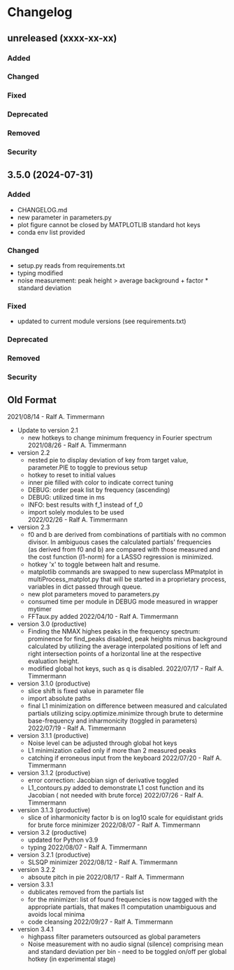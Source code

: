 # Changelog
## unreleased (xxxx-xx-xx)
### Added
### Changed
### Fixed
### Deprecated
### Removed
### Security

## 3.5.0 (2024-07-31)
### Added
- CHANGELOG.md 
- new parameter in parameters.py
- plot figure cannot be closed by MATPLOTLIB standard hot keys 
- conda env list provided
### Changed
- setup.py reads from requirements.txt
- typing modified
- noise measurement: peak height > average background + factor * standard deviation   
### Fixed
- updated to current module versions (see requirements.txt)
### Deprecated
### Removed
### Security

## Old Format
2021/08/14 - Ralf A. Timmermann
- Update to version 2.1
    * new hotkeys to change minimum frequency in Fourier spectrum
2021/08/26 - Ralf A. Timmermann
- version 2.2
    * nested pie to display deviation of key from target value, parameter.PIE
    to toggle to previous setup
    * hotkey to reset to initial values
    * inner pie filled with color to indicate correct tuning
    * DEBUG: order peak list by frequency (ascending)
    * DEBUG: utilized time in ms
    * INFO: best results with f_1 instead of f_0
    * import solely modules to be used  
2022/02/26 - Ralf A. Timmermann
- version 2.3
    * f0 and b are derived from combinations of partitials with no common 
    divisor. In ambiguous cases the calculated partials' frequencies  
    (as derived from f0 and b) are compared with those measured and the cost 
    function (l1-norm) for a LASSO regression is minimized.
    * hotkey 'x' to toggle between halt and resume.
    * matplotlib commands are swapped to new superclass MPmatplot in 
    multiProcess_matplot.py that will be started in a proprietary process, 
    variables in dict passed through queue.
    * new plot parameters moved to parameters.py 
    * consumed time per module in DEBUG mode measured in wrapper mytimer
    * FFTaux.py added
2022/04/10 - Ralf A. Timmermann
- version 3.0 (productive)
    * Finding the NMAX highes peaks in the frequency spectrum: prominence 
    for find_peaks disabled, peak heights minus background calculated by 
    utilizing the average interpolated positions of left and right intersection 
    points of a horizontal line at the respective evaluation height.
    * modified global hot keys, such as q is disabled.
2022/07/17 - Ralf A. Timmermann
- version 3.1.0 (productive)
    * slice shift is fixed value in parameter file
    * import absolute paths
    * final L1 minimization on difference between measured and calculated 
    partials utilizing scipy.optimize.minimize through brute
    to determine base-frequency and inharmonicity (toggled in parameters)
2022/07/19 - Ralf A. Timmermann
- version 3.1.1 (productive)
    * Noise level can be adjusted through global hot keys
    * L1 minimization called only if more than 2 measured peaks
    * catching if erroneous input from the keyboard
2022/07/20 - Ralf A. Timmermann
- version 3.1.2 (productive)
    * error correction: Jacobian sign of derivative toggled
    * L1_contours.py added to demonstrate L1 cost function and its Jacobian (
    not needed with brute force) 
2022/07/26 - Ralf A. Timmermann
- version 3.1.3 (productive)
    * slice of inharmonicity factor b is on log10 scale for equidistant grids
    for brute force minimizer
2022/08/07 - Ralf A. Timmermann
- version 3.2 (productive)
    * updated for Python v3.9
    * typing
2022/08/07 - Ralf A. Timmermann
- version 3.2.1 (productive)
    * SLSQP minimizer
2022/08/12 - Ralf A. Timmermann
- version 3.2.2 
    * absoute pitch in pie
2022/08/17 - Ralf A. Timmermann
- version 3.3.1 
    * dublicates removed from the partials list
    * for the minimizer: list of found frequencies is now tagged with 
    the appropriate partials, that makes l1 computation unambiguous and avoids
    local minima
    * code cleansing
2022/09/27 - Ralf A. Timmermann
- version 3.4.1
    * highpass filter parameters outsourced as global parameters
    * Noise measurement with no audio signal (silence) comprising mean and 
    standard deviation per bin - need to be toggled on/off per global hotkey
    (in experimental stage) 
